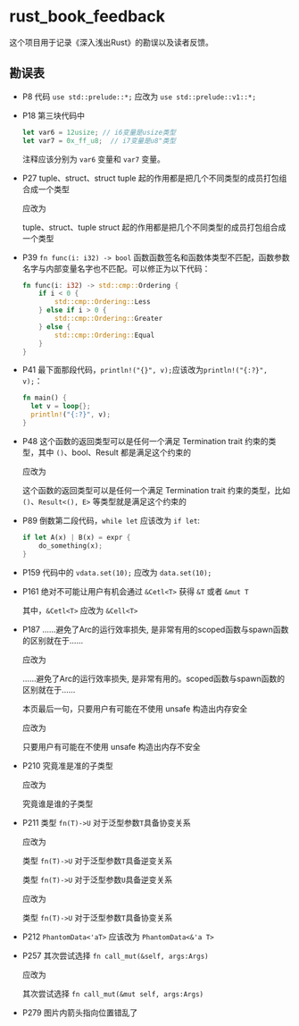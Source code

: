 # rust_book_feedback

这个项目用于记录《深入浅出Rust》的勘误以及读者反馈。

## 勘误表

* P8
  代码 `use std::prelude::*;` 应改为 `use std::prelude::v1::*;`

* P18
  第三块代码中
  ```rust
  let var6 = 12usize; // i6变量是usize类型
  let var7 = 0x_ff_u8;  // i7变量是u8"类型
  ```
  注释应该分别为 `var6` 变量和 `var7` 变量。

* P27
  tuple、struct、struct tuple 起的作用都是把几个不同类型的成员打包组合成一个类型

  应改为

  tuple、struct、tuple struct 起的作用都是把几个不同类型的成员打包组合成一个类型

* P39
  `fn func(i: i32) -> bool` 函数函数签名和函数体类型不匹配，函数参数名字与内部变量名字也不匹配。可以修正为以下代码：

  ```rust
  fn func(i: i32) -> std::cmp::Ordering {
      if i < 0 {
          std::cmp::Ordering::Less
      } else if i > 0 {
          std::cmp::Ordering::Greater
      } else {
          std::cmp::Ordering::Equal
      }
  }
  ```

* P41
  最下面那段代码，`println!("{}", v);`应该改为`println!("{:?}", v);`：
  ```rust
  fn main() {
    let v = loop{};
    println!("{:?}", v);
  }
  ```

* P48
  这个函数的返回类型可以是任何一个满足 Termination trait 约束的类型，其中 `()`、bool、Result 都是满足这个约束的

  应改为

  这个函数的返回类型可以是任何一个满足 Termination trait 约束的类型，比如 `()`、`Result<(), E>` 等类型就是满足这个约束的

* P89
  倒数第二段代码，`while let` 应该改为 `if let`:
  ```rust
  if let A(x) | B(x) = expr {
      do_something(x);
  }
  ```

* P159
  代码中的 `vdata.set(10);` 应改为 `data.set(10);`

* P161
  绝对不可能让用户有机会通过 `&Cetl<T>` 获得 `&T` 或者 `&mut T`

  其中，`&Cetl<T>` 应改为 `&Cell<T>`

* P187
  ……避免了Arc的运行效率损失, 是非常有用的scoped函数与spawn函数的区别就在于……

  应改为

  ……避免了Arc的运行效率损失, 是非常有用的。scoped函数与spawn函数的区别就在于……

  本页最后一句，只要用户有可能在不使用 unsafe 构造出内存安全

  应改为

  只要用户有可能在不使用 unsafe 构造出内存不安全

* P210
  究竟准是准的子类型

  应改为

  究竟谁是谁的子类型

* P211
  类型 `fn(T)->U` 对于泛型参数`T`具备协变关系

  应改为

  类型 `fn(T)->U` 对于泛型参数`T`具备逆变关系

  类型 `fn(T)->U` 对于泛型参数`U`具备逆变关系

  应改为

  类型 `fn(T)->U` 对于泛型参数`T`具备协变关系

* P212
  `PhantomData<'aT>` 应该改为 `PhantomData<&'a T>`

* P257
  其次尝试选择 `fn call_mut(&self, args:Args)`

  应改为

  其次尝试选择 `fn call_mut(&mut self, args:Args)`

* P279
  图片内箭头指向位置错乱了

